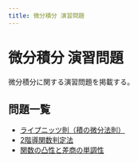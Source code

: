 ```yaml
---
title: 微分積分 演習問題
---
```


# 微分積分 演習問題

微分積分に関する演習問題を掲載する。

## 問題一覧

- [ライプニッツ則（積の微分法則）](/my-portfolio/blog/math-exercises/calculus/leibniz-rule)
- [2階導関数判定法](/my-portfolio/blog/math-exercises/calculus/second-derivative-test)
- [関数の凸性と差商の単調性](/my-portfolio/blog/math-exercises/calculus/convexity)